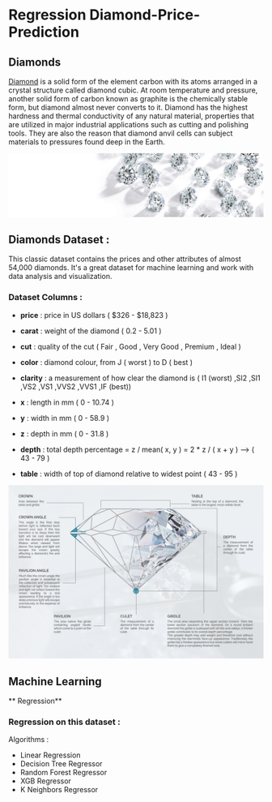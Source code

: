 # Regression   Diamond-Price-Prediction

## Diamonds

[Diamond](https://en.wikipedia.org/wiki/Diamond) is a solid form of the element carbon with its atoms arranged in a crystal structure called diamond cubic. At room temperature and pressure, another solid form of carbon known as graphite is the chemically stable form, but diamond almost never converts to it. Diamond has the highest hardness and thermal conductivity of any natural material, properties that are utilized in major industrial applications such as cutting and polishing tools. They are also the reason that diamond anvil cells can subject materials to pressures found deep in the Earth.

![](https://github.com/BahramJannesar/DiamondsMachineLearning/blob/master/Image/GuideToDiamonds_LP_Hero_Desktop_v2-2.jpeg)

## Diamonds Dataset :

This classic dataset contains the prices and other attributes of almost 54,000 diamonds. It's a great dataset for machine learning and work with data analysis and visualization.

### Dataset Columns :

 * **price** : price in US dollars ( $326 - $18,823 ) 

 * **carat** : weight of the diamond ( 0.2 - 5.01 )

 * **cut** : quality of the cut ( Fair , Good , Very Good , Premium , Ideal )

 * **color** : diamond colour, from J ( worst ) to D ( best )

 * **clarity** : a measurement of how clear the diamond is ( I1 (worst) ,SI2 ,SI1 ,VS2 ,VS1 ,VVS2 ,VVS1 ,IF (best))

 * **x** : length in mm ( 0 - 10.74 )

 * **y** : width in mm ( 0 - 58.9 )

 * **z** : depth in mm ( 0 - 31.8 )

 * **depth** : total depth percentage = z / mean( x, y ) = 2 * z / ( x + y ) --> ( 43 - 79 )

 * **table** : width of top of diamond relative to widest point ( 43 - 95 )
 
 ![](https://github.com/BahramJannesar/DiamondsMachineLearning/blob/master/Image/Anglo-DiamondAnatomy_03.jpg)
 
 ## Machine Learning
 

** Regression** 

### Regression on this dataset :

Algorithms :
  
  * Linear Regression
  * Decision Tree Regressor
  * Random Forest Regressor
  * XGB Regressor
  * K Neighbors Regressor
